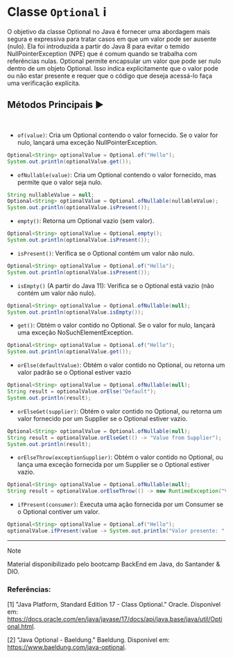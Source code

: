 # Classe `Optional` ℹ

O objetivo da classe Optional no Java é fornecer uma abordagem mais segura e expressiva para tratar casos em que um valor pode ser ausente (nulo). 
Ela foi introduzida a partir do Java 8 para evitar o temido NullPointerException (NPE) que é comum quando se trabalha com referências nulas. Optional permite encapsular um valor que pode ser nulo dentro de um objeto Optional. Isso indica explicitamente que o valor pode ou não estar presente e requer que o código que deseja acessá-lo faça uma verificação explícita.

## Métodos Principais ▶️
<br>

- `of(value)`: Cria um Optional contendo o valor fornecido. Se o valor for nulo, lançará uma exceção NullPointerException.

```java
Optional<String> optionalValue = Optional.of("Hello");
System.out.println(optionalValue.get());
```

- `ofNullable(value)`: Cria um Optional contendo o valor fornecido, mas permite que o valor seja nulo.

```java
String nullableValue = null;
Optional<String> optionalValue = Optional.ofNullable(nullableValue);
System.out.println(optionalValue.isPresent());
```
- `empty()`: Retorna um Optional vazio (sem valor).

```java
Optional<String> optionalValue = Optional.empty();
System.out.println(optionalValue.isPresent());
```

- `isPresent()`: Verifica se o Optional contém um valor não nulo.

```java
Optional<String> optionalValue = Optional.of("Hello");
System.out.println(optionalValue.isPresent());
```

- `isEmpty()` (A partir do Java 11): Verifica se o Optional está vazio (não contém um valor não nulo).

```java
Optional<String> optionalValue = Optional.ofNullable(null);
System.out.println(optionalValue.isEmpty());
```

- `get()`: Obtém o valor contido no Optional. Se o valor for nulo, lançará uma exceção NoSuchElementException.

```java
Optional<String> optionalValue = Optional.of("Hello");
System.out.println(optionalValue.get());
```

- `orElse(defaultValue)`: Obtém o valor contido no Optional, ou retorna um valor padrão se o Optional estiver vazio

```java
Optional<String> optionalValue = Optional.ofNullable(null);
String result = optionalValue.orElse("Default"); 
System.out.println(result);
```

- `orElseGet(supplier)`: Obtém o valor contido no Optional, ou retorna um valor fornecido por um Supplier se o Optional estiver vazio.

```java
Optional<String> optionalValue = Optional.ofNullable(null);
String result = optionalValue.orElseGet(() -> "Value from Supplier");
System.out.println(result);
```
- `orElseThrow(exceptionSupplier)`: Obtém o valor contido no Optional, ou lança uma exceção fornecida por um Supplier se o Optional estiver vazio.

```java
Optional<String> optionalValue = Optional.ofNullable(null);
String result = optionalValue.orElseThrow(() -> new RuntimeException("Value not present"));
```

- `ifPresent(consumer)`: Executa uma ação fornecida por um Consumer se o Optional contiver um valor.

```java
Optional<String> optionalValue = Optional.of("Hello");
optionalValue.ifPresent(value -> System.out.println("Valor presente: " + value));
```
---

> [!NOTE]   
> Material disponibilizado pelo bootcamp BackEnd em Java, do Santander & DIO.
### Referências:

[1] "Java Platform, Standard Edition 17 - Class Optional." Oracle. Disponível em: https://docs.oracle.com/en/java/javase/17/docs/api/java.base/java/util/Optional.html.

[2] "Java Optional - Baeldung." Baeldung. Disponível em: https://www.baeldung.com/java-optional.
